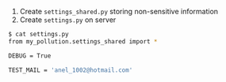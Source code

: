 1. Create `settings_shared.py` storing non-sensitive information
2. Create `settings.py` on server
```bash
$ cat settings.py
from my_pollution.settings_shared import *

DEBUG = True

TEST_MAIL = 'anel_1002@hotmail.com'
```
